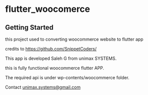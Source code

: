 # flutter_woocomerce



## Getting Started

this project used to converting woocommerce website to flutter app

credits to https://github.com/SnippetCoders/

This app is developed Saleh G from unimax SYSTEMS. 

this is fully functional woocommerce flutter APP. 

The required api is under wp-contents/woocommerce folder.

Contact unimax.systems@gmail.com 




